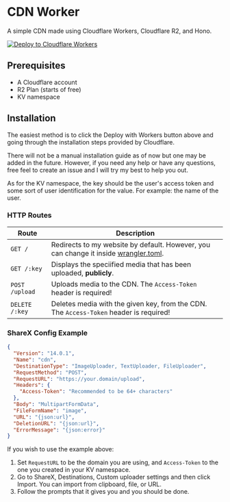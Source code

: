 # CDN Worker

A simple CDN made using Cloudflare Workers, Cloudflare R2, and Hono.

[![Deploy to Cloudflare Workers](https://deploy.workers.cloudflare.com/button)](https://deploy.workers.cloudflare.com/?url=https://github.com/SerenModz21/cdn-worker)

## Prerequisites
- A Cloudflare account
- R2 Plan (starts of free)
- KV namespace

## Installation

The easiest method is to click the Deploy with Workers button above and going through the installation steps provided by Cloudflare.

There will not be a manual installation guide as of now but one may be added in the future. However, if you need any help or have any questions, free feel to create an issue and I will try my best to help you out.

As for the KV namespace, the key should be the user's access token and some sort of user identification for the value. For example: the name of the user.

### HTTP Routes

Route          | Description 
---------------|-------------
`GET /`        | Redirects to my website by default. However, you can change it inside [wrangler.toml](/wrangler.toml#L26).
`GET /:key`    | Displays the speciified media that has been uploaded, __publicly__.
`POST /upload` | Uploads media to the CDN. The `Access-Token` header is required!
`DELETE /:key` | Deletes media with the given key, from the CDN. The `Access-Token` header is required!

### ShareX Config Example

```json
{
  "Version": "14.0.1",
  "Name": "cdn",
  "DestinationType": "ImageUploader, TextUploader, FileUploader",
  "RequestMethod": "POST",
  "RequestURL": "https://your.domain/upload",
  "Headers": {
    "Access-Token": "Recommended to be 64+ characters"
  },
  "Body": "MultipartFormData",
  "FileFormName": "image",
  "URL": "{json:url}",
  "DeletionURL": "{json:url}",
  "ErrorMessage": "{json:error}"
}
```

If you wish to use the example above:
1. Set `RequestURL` to be the domain you are using, and `Access-Token` to the one you created in your KV namespace.
2. Go to ShareX, Destinations, Custom uploader settings and then click Import. You can import from clipboard, file, or URL.
3. Follow the prompts that it gives you and you should be done. 
